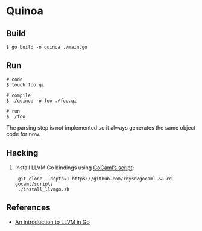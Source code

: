 # Quinoa

## Build

    $ go build -o quinoa ./main.go

## Run

    # code
    $ touch foo.qi

    # compile
    $ ./quinoa -o foo ./foo.qi

    # run
    $ ./foo

The parsing step is not implemented so it always generates the same object code
for now.

## Hacking

1. Install LLVM Go bindings using [GoCaml’s script][goscript]:

        git clone --depth=1 https://github.com/rhysd/gocaml && cd gocaml/scripts
        ./install_llvmgo.sh

[goscript]: https://github.com/g/blob/master/scripts/install_llvmgo.sh

## References

* [An introduction to LLVM in Go](https://felixangell.com/blog/an-introduction-to-llvm-in-go)
